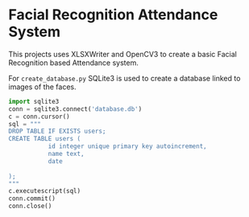 # Facial Recognition Attendance System
This projects uses XLSXWriter and OpenCV3 to create a basic Facial Recognition based Attendance system. 

For `create_database.py` SQLite3 is used to create a database linked to images of the faces.

```python
import sqlite3
conn = sqlite3.connect('database.db')
c = conn.cursor()
sql = """
DROP TABLE IF EXISTS users;
CREATE TABLE users (
           id integer unique primary key autoincrement,
           name text,
           date 
           
);
"""
c.executescript(sql)
conn.commit()
conn.close()
```
